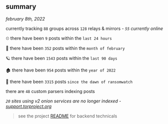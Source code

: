
## summary
_february 8th, 2022_

currently tracking `88` groups across `128` relays & mirrors - _`55` currently online_

⏲ there have been `9` posts within the `last 24 hours`

🦈 there have been `352` posts within the `month of february`

🪐 there have been `1543` posts within the `last 90 days`

🏚 there have been `954` posts within the `year of 2022`

🦕 there have been `3315` posts `since the dawn of ransomwatch`

there are `48` custom parsers indexing posts

_`20` sites using v2 onion services are no longer indexed - [support.torproject.org](https://support.torproject.org/onionservices/v2-deprecation/)_

> see the project [README](https://github.com/thetanz/ransomwatch#ransomwatch--) for backend technicals
